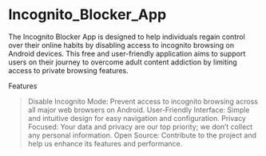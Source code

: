 # Incognito_Blocker_App
The Incognito Blocker App is designed to help individuals regain control over their online habits by disabling access to incognito browsing on Android devices. This free and user-friendly application aims to support users on their journey to overcome adult content addiction by limiting access to private browsing features.


Features
>Disable Incognito Mode: Prevent access to incognito browsing across all major web browsers on Android.
>User-Friendly Interface: Simple and intuitive design for easy navigation and configuration.
>Privacy Focused: Your data and privacy are our top priority; we don’t collect any personal information.
>Open Source: Contribute to the project and help us enhance its features and performance.
